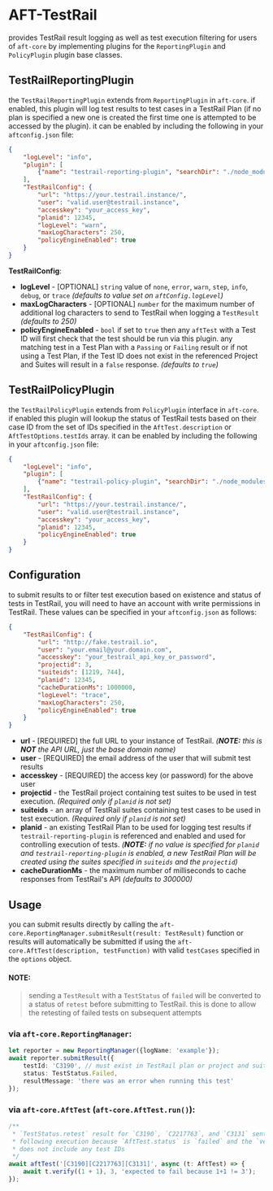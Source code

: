 # AFT-TestRail
provides TestRail result logging as well as test execution filtering for users of `aft-core` by implementing plugins for the `ReportingPlugin` and `PolicyPlugin` plugin base classes.

## TestRailReportingPlugin
the `TestRailReportingPlugin` extends from `ReportingPlugin` in `aft-core`. if enabled, this plugin will log test results to test cases in a TestRail Plan (if no plan is specified a new one is created the first time one is attempted to be accessed by the plugin). it can be enabled by including the following in your `aftconfig.json` file:
```json
{
    "logLevel": "info",
    "plugin": [
        {"name": "testrail-reporting-plugin", "searchDir": "./node_modules/"}
    ],
    "TestRailConfig": {
        "url": "https://your.testrail.instance/",
        "user": "valid.user@testrail.instance",
        "accesskey": "your_access_key",
        "planid": 12345,
        "logLevel": "warn",
        "maxLogCharacters": 250,
        "policyEngineEnabled": true
    }
}
```
**TestRailConfig**:
- **logLevel** - [OPTIONAL] `string` value of `none`, `error`, `warn`, `step`, `info`, `debug`, or `trace` _(defaults to value set on `aftConfig.logLevel`)_
- **maxLogCharacters** - [OPTIONAL] `number` for the maximum number of additional log characters to send to TestRail when logging a `TestResult` _(defaults to 250)_
- **policyEngineEnabled** - `bool` if set to `true` then any `aftTest` with a Test ID will first check that the test should be run via this plugin. any matching test in a Test Plan with a `Passing` or `Failing` result or if not using a Test Plan, if the Test ID does not exist in the referenced Project and Suites will result in a `false` response. _(defaults to `true`)_

## TestRailPolicyPlugin
the `TestRailPolicyPlugin` extends from `PolicyPlugin` interface in `aft-core`. if enabled this plugin will lookup the status of TestRail tests based on their case ID from the set of IDs specified in the `AftTest.description` or `AftTestOptions.testIds` array. it can be enabled by including the following in your `aftconfig.json` file:
```json
{
    "logLevel": "info",
    "plugin": [
        {"name": "testrail-policy-plugin", "searchDir": "./node_modules/"}
    ],
    "TestRailConfig": {
        "url": "https://your.testrail.instance/",
        "user": "valid.user@testrail.instance",
        "accesskey": "your_access_key",
        "planid": 12345,
        "policyEngineEnabled": true
    }
}
```
## Configuration
to submit results to or filter test execution based on existence and status of tests in TestRail, you will need to have an account with write permissions in TestRail. These values can be specified in your `aftconfig.json` as follows:
```json
{
    "TestRailConfig": {
        "url": "http://fake.testrail.io",
        "user": "your.email@your.domain.com",
        "accesskey": "your_testrail_api_key_or_password",
        "projectid": 3,
        "suiteids": [1219, 744],
        "planid": 12345,
        "cacheDurationMs": 1000000,
        "logLevel": "trace",
        "maxLogCharacters": 250,
        "policyEngineEnabled": true
    }
}
```
- **url** - [REQUIRED] the full URL to your instance of TestRail. _(**NOTE:** this is **NOT** the API URL, just the base domain name)_
- **user** - [REQUIRED] the email address of the user that will submit test results
- **accesskey** - [REQUIRED] the access key (or password) for the above user
- **projectid** - the TestRail project containing test suites to be used in test execution. _(Required only if `planid` is not set)_
- **suiteids** - an array of TestRail suites containing test cases to be used in test execution. _(Required only if `planid` is not set)_
- **planid** - an existing TestRail Plan to be used for logging test results if `testrail-reporting-plugin` is referenced and enabled and used for controlling execution of tests. _(**NOTE:** if no value is specified for `planid` and `testrail-reporting-plugin` is enabled, a new TestRail Plan will be created using the suites specified in `suiteids` and the `projectid`)_
- **cacheDurationMs** - the maximum number of milliseconds to cache responses from TestRail's API _(defaults to 300000)_

## Usage
you can submit results directly by calling the `aft-core.ReportingManager.submitResult(result: TestResult)` function or results will automatically be submitted if using the `aft-core.AftTest(description, testFunction)` with valid `testCases` specified in the `options` object. 

#### NOTE:
> sending a `TestResult` with a `TestStatus` of `failed` will be converted to a status of `retest` before submitting to TestRail. this is done to allow the retesting of failed tests on subsequent attempts

### via `aft-core.ReportingManager`:
```typescript
let reporter = new ReportingManager({logName: 'example'});
await reporter.submitResult({
    testId: 'C3190', // must exist in TestRail plan or project and suites
    status: TestStatus.Failed,
    resultMessage: 'there was an error when running this test'
});
```
### via `aft-core.AftTest` (`aft-core.AftTest.run()`):
```typescript
/** 
 * `TestStatus.retest` result for `C3190`, `C2217763`, and `C3131` sent to TestRail
 * following execution because `AftTest.status` is `failed` and the `verify` call
 * does not include any test IDs
 */
await aftTest('[C3190][C2217763][C3131]', async (t: AftTest) => {
    await t.verify((1 + 1), 3, 'expected to fail because 1+1 != 3');
});
```
